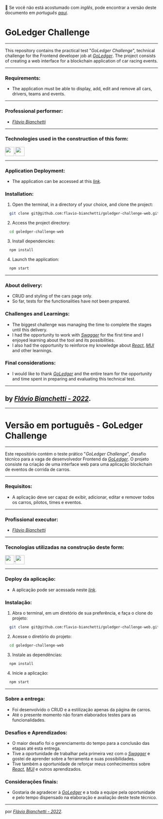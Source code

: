 :rotating_light: Se você não está acostumado com _inglês_, pode encontrar a versão deste documento em _português_ _[aqui](#versão-em-português---GoLedger---Challenge)_.

# GoLedger Challenge

---

This repository contains the practical test "_GoLedger Challenge_", technical challenge for the Frontend developer job at _[GoLedger](https://goledger.com.br/)_. The project consists of creating a web interface for a blockchain application of car racing events.

---

### Requirements:
- The application must be able to display, add, edit and remove all cars, drivers, teams and events.

---
### Professional performer:

- _[Flávio Bianchetti](https://www.linkedin.com/in/flaviobianchetti/)_

---
### Technologies used in the construction of this form:

<section>
  <a
    href="https://pt-br.reactjs.org/docs/getting-started.html"
    target="_blank">
    <img
      align="center"
      height="30"
      src="https://img.shields.io/badge/React-563D7C?style=for-the-badge&logo=react&logoColor=61DAFB"
    />
  </a>
  <a
    href="https://mui.com/en/"
    target="_blank">
    <img
      align="center"
      height="30"
      src="https://img.shields.io/badge/MUI-2D8CFF?style=for-the-badge&logo=mui&logoColor=white"
    />
  </a>
</section>

---

### Application Deployment:
- The application can be accessed at this _[link](https://goledger-challenge-777.herokuapp.com/)_.

### Installation:

1. Open the terminal, in a directory of your choice, and clone the project:
```bash
  git clone git@github.com:flavio-bianchetti/goledger-challenge-web.git
```

2. Access the project directory:
```bash
  cd goledger-challenge-web
```
3. Install dependencies:
```bash
  npm install
```
4. Launch the application:
```bash
  npm start
```
---
### About delivery:
- CRUD and styling of the cars page only.
- So far, tests for the functionalities have not been prepared.

### Challenges and Learnings:
- The biggest challenge was managing the time to complete the stages until this delivery.
- I had the opportunity to work with _[Swagger](https://swagger.io/)_ for the first time and I enjoyed learning about the tool and its possibilities.
- I also had the opportunity to reinforce my knowledge about _[React](https://reactjs.org/)_, _[MUI](https://mui.com)_ and other learnings.

### Final considerations:
- I would like to thank _[GoLedger](https://goledger.com.br/)_ and the entire team for the opportunity and time spent in preparing and evaluating this technical test.

---

by _[Flávio Bianchetti - 2022](https://github.com/flavio-bianchetti)_.
---
---
# Versão em português - GoLedger Challenge

---

Este repositório contém o teste prático "_GoLedger Challenge_", desafio técnico para a vaga de desenvolvedor Frontend da _[GoLedger](https://goledger.com.br/)_. O projeto consiste na criação de uma interface web para uma aplicação blockchain de eventos de corrida de carros.

---

### Requisitos: 
-  A aplicação deve ser capaz de exibir, adicionar, editar e remover todos os carros, pilotos, times e eventos.

---
### Profissional executor:

- _[Flávio Bianchetti](https://www.linkedin.com/in/flaviobianchetti/)_

---
### Tecnologias utilizadas na construção deste form:

<section>
  <a
    href="https://pt-br.reactjs.org/docs/getting-started.html"
    target="_blank">
    <img
      align="center"
      height="30"
      src="https://img.shields.io/badge/React-563D7C?style=for-the-badge&logo=react&logoColor=61DAFB"
    />
  </a>
  <a
    href="https://mui.com/pt/"
    target="_blank">
    <img
      align="center"
      height="30"
      src="https://img.shields.io/badge/MUI-2D8CFF?style=for-the-badge&logo=mui&logoColor=white"
    />
  </a>
</section>

---

### Deploy da aplicação:
- A aplicação pode ser acessada neste _[link](https://goledger-challenge-777.herokuapp.com/)_.

### Instalação:

1. Abra o terminal, em um diretório de sua preferência, e faça o clone do projeto:
```bash
  git clone git@github.com:flavio-bianchetti/goledger-challenge-web.git
```

2. Acesse o diretório do projeto:
```bash
  cd goledger-challenge-web
```
3. Instale as dependências:
```bash
  npm install
```
4. Inicie a aplicação:
```bash
  npm start 
```
---
### Sobre a entrega:
- Foi desenvolvido o CRUD e a estilização apenas da página de carros.
- Até o presente momento não foram elaborados testes para as funcionalidades.

### Desafios e Aprendizados:
- O maior desafio foi o gerenciamento do tempo para a conclusão das etapas até esta entrega.
- Tive a oportunidade de trabalhar pela primeira vez com o _[Swagger](https://swagger.io/)_ e gostei de aprender sobre a ferramenta e suas possibilidades.
- Tive também a oportunidade de reforçar meus conhecimentos sobre _[React](https://reactjs.org/)_, _[MUI](https://mui.com)_ e outros aprendizados.

### Considerações finais:
- Gostaria de agradecer à _[GoLedger](https://goledger.com.br/)_ e a toda a equipe pela oportunidade e pelo tempo dispensado na elaboração e avaliação deste teste técnico.

---

por _[Flávio Bianchetti - 2022](https://github.com/flavio-bianchetti)_.